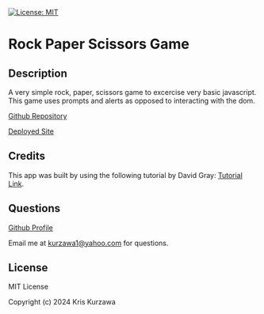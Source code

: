 [![License: MIT](https://img.shields.io/badge/License-MIT-yellow.svg)](https://opensource.org/licenses/MIT)
# Rock Paper Scissors Game

## Description
A very simple rock, paper, scissors game to excercise very basic javascript.  This game uses prompts and alerts as opposed to interacting with the dom.

[Github Repository](https://github.com/KKurzawa/RockPaperScissors)

[Deployed Site](https://rock-paper-scissors-bice-two.vercel.app/)

## Credits
This app was built by using the following tutorial by David Gray: [Tutorial Link](https://www.youtube.com/watch?v=EfAl9bwzVZk&t=2985s).

## Questions

[Github Profile](https://github.com/KKurzawa)

Email me at kurzawa1@yahoo.com for questions.

## License

MIT License

Copyright (c) 2024 Kris Kurzawa